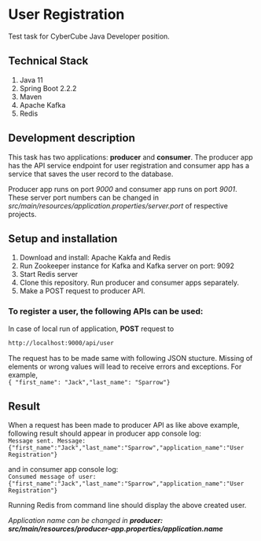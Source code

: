 # User Registration
Test task for CyberCube Java Developer position. 

## Technical Stack
1. Java 11
2. Spring Boot 2.2.2
3. Maven
4. Apache Kafka
5. Redis

## Development description
This task has two applications: **producer** and **consumer**. The producer app has the API service endpoint for user registration and consumer app has a service that saves the user record to the database.  

Producer app runs on port *9000* and consumer app runs on port *9001*. These server port numbers can be changed in *src/main/resources/application.properties/server.port* of respective projects. 

## Setup and installation
1. Download and install: Apache Kakfa and Redis
2. Run Zookeeper instance for Kafka and Kafka server on port: 9092
3. Start Redis server
4. Clone this repository. Run producer and consumer apps separately.
5. Make a POST request to producer API.

### To register a user, the following APIs can be used:
In case of local run of application, **POST** request to
```sh
http://localhost:9000/api/user
```
The request has to be made same with following JSON stucture. Missing of elements or wrong values will lead to receive errors and exceptions. For example,  
`{ "first_name": "Jack","last_name": "Sparrow"}`

## Result
When a request has been made to producer API as like above example, following result should appear in producer app console log:  
`Message sent. Message: {"first_name":"Jack","last_name":"Sparrow","application_name":"User Registration"}`

and in consumer app console log:  
`Consumed message of user: {"first_name":"Jack","last_name":"Sparrow","application_name":"User Registration"}`

Running Redis from command line should display the above created user.

*Application name can be changed in **producer: src/main/resources/producer-app.properties/application.name***
